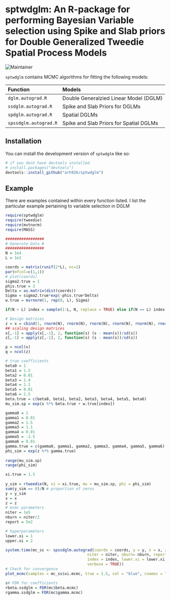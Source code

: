 
# sptwdglm: An R-package for performing Bayesian Variable selection using Spike and Slab priors for Double Generalized Tweedie Spatial Process Models

<!-- badges: start -->
![Maintainer](https://img.shields.io/badge/maintainer-arh926-blue)
<!-- badges: end -->

`sptwdglm` contains MCMC algorithms for fitting the following models:

Function   | Models
:---- | :-------------
`dglm.autograd.R`   | Double Generalzied Linear Model (DGLM) 
`ssdglm.autograd.R`  | Spike and Slab Priors for DGLMs 
`spdglm.autograd.R`    | Spatial DGLMs
`spssdglm.autograd.R`    | Spike and Slab Priors for Spatial DGLMs

## Installation

You can install the development version of `sptwdglm` like so:

``` r
# if you dont have devtools installed
# install.packages("devtools")
devtools::install_github("arh926/sptwdglm")
```

## Example

There are examples contained within every function listed. I list the particular example pertaining to variable selection in DGLM

``` r
require(sptwdglm)
require(tweedie)
require(mvtnorm)
require(MASS)

#################
# Generate Data #
#################
N = 1e4
L = 1e2

coords = matrix(runif(2*L), nc=2)
par(mfcol=c(1,1))
# plot(coords)
sigma2.true = 1
phis.true = 3
Delta = as.matrix(dist(coords))
Sigma = sigma2.true*exp(-phis.true*Delta)
w.true = mvrnorm(1, rep(0, L), Sigma)

if(N > L) index = sample(1:L, N, replace = TRUE) else if(N == L) index = sample(1:L, N, replace = FALSE)

# Design matrices
z = x = cbind(1, rnorm(N), rnorm(N), rnorm(N), rnorm(N), rnorm(N), rnorm(N))
## scaling design matrices
x[,-1] = apply(x[,-1], 2, function(s) (s - mean(s))/sd(s))
z[,-1] = apply(z[,-1], 2, function(s) (s - mean(s))/sd(s))

p = ncol(x)
q = ncol(z)

# true coefficients
beta0 = 1
beta1 = 1.5
beta2 = 0.01
beta3 = 1.4
beta4 = 1.1
beta5 = 0.01
beta6 = 2.5
beta.true = c(beta0, beta1, beta2, beta3, beta4, beta5, beta6)
mu_sim.sp = exp(x %*% beta.true + w.true[index])

gamma0 = 1
gamma1 = 0.01
gamma2 = 1.5
gamma3 = 1.1
gamma4 = 0.01
gamma5 = -2.5
gamma6 = 0.01
gamma.true = c(gamma0, gamma1, gamma2, gamma3, gamma4, gamma5, gamma6)
phi_sim = exp(z %*% gamma.true)
 
range(mu_sim.sp)
range(phi_sim)

xi.true = 1.5
 
y_sim = rtweedie(N, xi = xi.true, mu = mu_sim.sp, phi = phi_sim)
sum(y_sim == 0)/N # proportion of zeros
y = y_sim
x = x
z = z
# mcmc parameters
niter = 1e5
nburn = niter/2
report = 5e2

# hyperparameters
lower.xi = 1
upper.xi = 2

system.time(mc_ss <- spssdglm.autograd(coords = coords, y = y, x = x, z = z,
                                    niter = niter, nburn= nburn, report = report, thin = 50,
                                    index = index, lower.xi = lower.xi, upper.xi = upper.xi,
                                    verbose = TRUE))
# Check for convergence
plot_mcmc(samples = mc_ss$xi.mcmc, true = 1.5, col = "blue", cnames = "xi")

s# FDR for coefficients
rbeta.ssdglm = FDR(mc$beta.mcmc)
rgamma.ssdglm = FDR(mc$gamma.mcmc)
```

